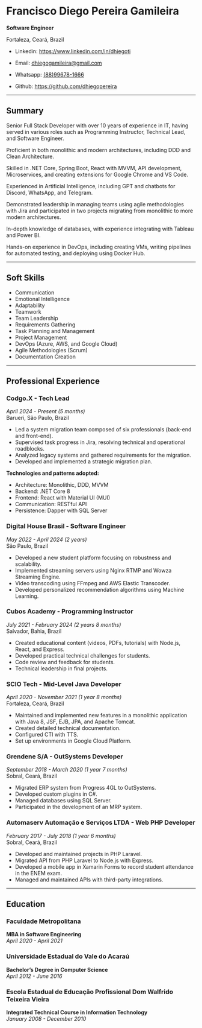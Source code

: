 # Francisco Diego Pereira Gamileira

**Software Engineer**

Fortaleza, Ceará, Brazil  
- Linkedin: <a href="https://www.linkedin.com/in/dhiegoti" target="_blank">https://www.linkedin.com/in/dhiegoti</a>

- Email: [dhiegogamileira@gmail.com](mailto:dhiegogamileira@gmail.com)

- Whatsapp: <a href="https://api.whatsapp.com/send?phone=5588996781666" target="_blank">(88)99678-1666</a>

- Github: <a href="https://github.com/dhiegopereira" target="_blank">https://github.com/dhiegopereira</a>

---

## Summary

Senior Full Stack Developer with over 10 years of experience in IT, having served in various roles such as Programming Instructor, Technical Lead, and Software Engineer.

Proficient in both monolithic and modern architectures, including DDD and Clean Architecture. 

Skilled in .NET Core, Spring Boot, React with MVVM, API development, Microservices, and creating extensions for Google Chrome and VS Code.

Experienced in Artificial Intelligence, including GPT and chatbots for Discord, WhatsApp, and Telegram.

Demonstrated leadership in managing teams using agile methodologies with Jira and participated in two projects migrating from monolithic to more modern architectures.

In-depth knowledge of databases, with experience integrating with Tableau and Power BI.

Hands-on experience in DevOps, including creating VMs, writing pipelines for automated testing, and deploying using Docker Hub.

---

## Soft Skills

- Communication
- Emotional Intelligence
- Adaptability
- Teamwork
- Team Leadership
- Requirements Gathering
- Task Planning and Management
- Project Management
- DevOps (Azure, AWS, and Google Cloud)
- Agile Methodologies (Scrum)
- Documentation Creation

---

## Professional Experience

### **Codgo.X** - Tech Lead  
*April 2024 - Present (5 months)*  
Barueri, São Paulo, Brazil

- Led a system migration team composed of six professionals (back-end and front-end).
- Supervised task progress in Jira, resolving technical and operational roadblocks.
- Analyzed legacy systems and gathered requirements for the migration.
- Developed and implemented a strategic migration plan.

**Technologies and patterns adopted:**

- Architecture: Monolithic, DDD, MVVM
- Backend: .NET Core 8
- Frontend: React with Material UI (MUI)
- Communication: RESTful API
- Persistence: Dapper with SQL Server

### **Digital House Brasil** - Software Engineer  
*May 2022 - April 2024 (2 years)*  
São Paulo, Brazil

- Developed a new student platform focusing on robustness and scalability.
- Implemented streaming servers using Nginx RTMP and Wowza Streaming Engine.
- Video transcoding using FFmpeg and AWS Elastic Transcoder.
- Developed personalized recommendation algorithms using Machine Learning.

### **Cubos Academy** - Programming Instructor  
*July 2021 - February 2024 (2 years 8 months)*  
Salvador, Bahia, Brazil

- Created educational content (videos, PDFs, tutorials) with Node.js, React, and Express.
- Developed practical technical challenges for students.
- Code review and feedback for students.
- Technical leadership in final projects.

### **SCIO Tech** - Mid-Level Java Developer  
*April 2020 - November 2021 (1 year 8 months)*  
Fortaleza, Ceará, Brazil

- Maintained and implemented new features in a monolithic application with Java 8, JSF, EJB, JPA, and Apache Tomcat.
- Created detailed technical documentation.
- Configured CTI with TTS.
- Set up environments in Google Cloud Platform.

### **Grendene S/A** - OutSystems Developer  
*September 2018 - March 2020 (1 year 7 months)*  
Sobral, Ceará, Brazil

- Migrated ERP system from Progress 4GL to OutSystems.
- Developed custom plugins in C#.
- Managed databases using SQL Server.
- Participated in the development of an MRP system.

### **Automaserv Automação e Serviços LTDA** - Web PHP Developer  
*February 2017 - July 2018 (1 year 6 months)*  
Sobral, Ceará, Brazil

- Developed and maintained projects in PHP Laravel.
- Migrated API from PHP Laravel to Node.js with Express.
- Developed a mobile app in Xamarin Forms to record student attendance in the ENEM exam.
- Managed and maintained APIs with third-party integrations.

---

## Education

### **Faculdade Metropolitana**  
**MBA in Software Engineering**  
*April 2020 - April 2021*

### **Universidade Estadual do Vale do Acaraú**  
**Bachelor’s Degree in Computer Science**  
*April 2012 - June 2016*

### **Escola Estadual de Educação Profissional Dom Walfrido Teixeira Vieira**  
**Integrated Technical Course in Information Technology**  
*January 2008 - December 2010*
